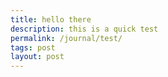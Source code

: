 ```yaml
---
title: hello there
description: this is a quick test
permalink: /journal/test/
tags: post
layout: post
---
```

